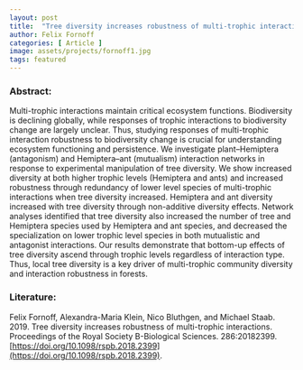 ```yaml
---
layout: post
title:  "Tree diversity increases robustness of multi-trophic interactions"
author: Felix Fornoff
categories: [ Article ]
image: assets/projects/fornoff1.jpg
tags: featured
---
```

### Abstract:
Multi-trophic interactions maintain critical ecosystem functions. Biodiversity is declining globally, while responses of trophic interactions to biodiversity change are largely unclear. Thus, studying responses of multi-trophic interaction robustness to biodiversity change is crucial for understanding ecosystem functioning and persistence. We investigate plant–Hemiptera (antagonism) and Hemiptera–ant (mutualism) interaction networks in response to experimental manipulation of tree diversity. We show increased diversity at both higher trophic levels (Hemiptera and ants) and increased robustness through redundancy of lower level species of multi-trophic interactions when tree diversity increased. Hemiptera and ant diversity increased with tree diversity through non-additive diversity effects. Network analyses identified that tree diversity also increased the number of tree and Hemiptera species used by Hemiptera and ant species, and decreased the specialization on lower trophic level species in both mutualistic and antagonist interactions. Our results demonstrate that bottom-up effects of tree diversity ascend through trophic levels regardless of interaction type. Thus, local tree diversity is a key driver of multi-trophic community diversity and interaction robustness in forests.

### Literature:
Felix Fornoff, Alexandra-Maria Klein, Nico Bluthgen, and Michael Staab. 2019. Tree diversity increases robustness of multi-trophic interactions. Proceedings of the Royal Society B-Biological Sciences. 286:20182399. [https://doi.org/10.1098/rspb.2018.2399](https://doi.org/10.1098/rspb.2018.2399).
